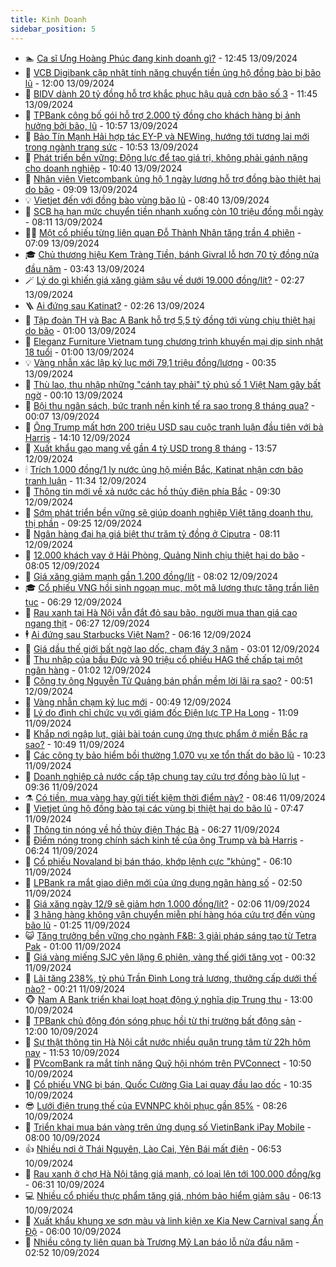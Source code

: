 ```yaml
---
title: Kinh Doanh
sidebar_position: 5
---
```


<!-- dantri-kinh-doanh:START -->
- 🏊 [Ca sĩ Ưng Hoàng Phúc đang kinh doanh gì?](https://dantri.com.vn/kinh-doanh/ca-si-ung-hoang-phuc-dang-kinh-doanh-gi-20240913154602612.htm) - 12:45 13/09/2024
- 🦆 [VCB Digibank cập nhật tính năng chuyển tiền ủng hộ đồng bào bị bão lũ](https://dantri.com.vn/kinh-doanh/vcb-digibank-cap-nhat-tinh-nang-chuyen-tien-ung-ho-dong-bao-bi-bao-lu-20240913175452951.htm) - 12:00 13/09/2024
- 🦄 [BIDV dành 20 tỷ đồng hỗ trợ khắc phục hậu quả cơn bão số 3](https://dantri.com.vn/kinh-doanh/bidv-danh-20-ty-dong-ho-tro-khac-phuc-hau-qua-con-bao-so-3-20240913183033326.htm) - 11:45 13/09/2024
- 🌝 [TPBank công bố gói hỗ trợ 2.000 tỷ đồng cho khách hàng bị ảnh hưởng bởi bão, lũ](https://dantri.com.vn/kinh-doanh/tpbank-cong-bo-goi-ho-tro-2000-ty-dong-cho-khach-hang-bi-anh-huong-boi-bao-lu-20240913175113381.htm) - 10:57 13/09/2024
- 💃 [Bảo Tín Mạnh Hải hợp tác EY-P và NEWing, hướng tới tương lai mới trong ngành trang sức](https://dantri.com.vn/kinh-doanh/bao-tin-manh-hai-hop-tac-ey-p-va-newing-huong-toi-tuong-lai-moi-trong-nganh-trang-suc-20240913174425263.htm) - 10:53 13/09/2024
- 🦏 [Phát triển bền vững: Động lực để tạo giá trị, không phải gánh nặng cho doanh nghiệp](https://dantri.com.vn/kinh-doanh/phat-trien-ben-vung-dong-luc-de-tao-gia-tri-khong-phai-ganh-nang-cho-doanh-nghiep-20240913160324590.htm) - 10:40 13/09/2024
- 🦩 [Nhân viên Vietcombank ủng hộ 1 ngày lương hỗ trợ đồng bào thiệt hại do bão](https://dantri.com.vn/kinh-doanh/nhan-vien-vietcombank-ung-ho-1-ngay-luong-ho-tro-dong-bao-thiet-hai-do-bao-20240913160929071.htm) - 09:09 13/09/2024
- 💡 [Vietjet đến với đồng bào vùng bão lũ](https://dantri.com.vn/kinh-doanh/vietjet-den-voi-dong-bao-vung-bao-lu-20240913151517251.htm) - 08:40 13/09/2024
- 🌊 [SCB hạ hạn mức chuyển tiền nhanh xuống còn 10 triệu đồng mỗi ngày](https://dantri.com.vn/kinh-doanh/scb-ha-han-muc-chuyen-tien-nhanh-xuong-con-10-trieu-dong-moi-ngay-20240913103829964.htm) - 08:11 13/09/2024
- 🧑‍💻 [Một cổ phiếu từng liên quan Đỗ Thành Nhân tăng trần 4 phiên](https://dantri.com.vn/kinh-doanh/mot-co-phieu-tung-lien-quan-do-thanh-nhan-tang-tran-4-phien-20240913131827184.htm) - 07:09 13/09/2024
- 🎓 [Chủ thương hiệu Kem Tràng Tiền, bánh Givral lỗ hơn 70 tỷ đồng nửa đầu năm](https://dantri.com.vn/kinh-doanh/chu-thuong-hieu-kem-trang-tien-banh-givral-lo-hon-70-ty-dong-nua-dau-nam-20240913081725138.htm) - 03:43 13/09/2024
- 🪄 [Lý do gì khiến giá xăng giảm sâu về dưới 19.000 đồng/lít?](https://dantri.com.vn/kinh-doanh/ly-do-gi-khien-gia-xang-giam-sau-ve-duoi-19000-donglit-20240913083322567.htm) - 02:27 13/09/2024
- 🪜 [Ai đứng sau Katinat?](https://dantri.com.vn/kinh-doanh/ai-dung-sau-katinat-20240912173747652.htm) - 02:26 13/09/2024
- 🦄 [Tập đoàn TH và Bac A Bank hỗ trợ 5,5 tỷ đồng tới vùng chịu thiệt hại do bão](https://dantri.com.vn/kinh-doanh/tap-doan-th-va-bac-a-bank-ho-tro-55-ty-dong-toi-vung-chiu-thiet-hai-do-bao-20240912225359953.htm) - 01:00 13/09/2024
- 💯 [Eleganz Furniture Vietnam tung chương trình khuyến mại dịp sinh nhật 18 tuổi](https://dantri.com.vn/kinh-doanh/eleganz-furniture-vietnam-tung-chuong-trinh-khuyen-mai-dip-sinh-nhat-18-tuoi-20240912122554662.htm) - 01:00 13/09/2024
- 💡 [Vàng nhẫn xác lập kỷ lục mới 79,1 triệu đồng/lượng](https://dantri.com.vn/kinh-doanh/vang-nhan-xac-lap-ky-luc-moi-791-trieu-dongluong-20240913072357612.htm) - 00:35 13/09/2024
- 🧰 [Thù lao, thu nhập những &quot;cánh tay phải&quot; tỷ phú số 1 Việt Nam gây bất ngờ](https://dantri.com.vn/kinh-doanh/thu-lao-thu-nhap-nhung-canh-tay-phai-ty-phu-so-1-viet-nam-gay-bat-ngo-20240911090739368.htm) - 00:10 13/09/2024
- 🎊 [Bội thu ngân sách, bức tranh nền kinh tế ra sao trong 8 tháng qua?](https://dantri.com.vn/kinh-doanh/boi-thu-ngan-sach-buc-tranh-nen-kinh-te-ra-sao-trong-8-thang-qua-20240912104911658.htm) - 00:07 13/09/2024
- 🔭 [Ông Trump mất hơn 200 triệu USD sau cuộc tranh luận đầu tiên với bà Harris](https://dantri.com.vn/kinh-doanh/ong-trump-mat-hon-200-trieu-usd-sau-cuoc-tranh-luan-dau-tien-voi-ba-harris-20240912204304780.htm) - 14:10 12/09/2024
- 💼 [Xuất khẩu gạo mang về gần 4 tỷ USD trong 8 tháng](https://dantri.com.vn/kinh-doanh/xuat-khau-gao-mang-ve-gan-4-ty-usd-trong-8-thang-20240912204435102.htm) - 13:57 12/09/2024
- 🕯 [Trích 1.000 đồng/1 ly nước ủng hộ miền Bắc, Katinat nhận cơn bão tranh luận](https://dantri.com.vn/kinh-doanh/trich-1000-dong1-ly-nuoc-ung-ho-mien-bac-katinat-nhan-con-bao-tranh-luan-20240912181548473.htm) - 11:34 12/09/2024
- 🫣 [Thông tin mới về xả nước các hồ thủy điện phía Bắc](https://dantri.com.vn/kinh-doanh/thong-tin-moi-ve-xa-nuoc-cac-ho-thuy-dien-phia-bac-20240912162131157.htm) - 09:30 12/09/2024
- 🤠 [Sớm phát triển bền vững sẽ giúp doanh nghiệp Việt tăng doanh thu, thị phần](https://dantri.com.vn/kinh-doanh/som-phat-trien-ben-vung-se-giup-doanh-nghiep-viet-tang-doanh-thu-thi-phan-20240912121335325.htm) - 09:25 12/09/2024
- 🌈 [Ngân hàng đại hạ giá biệt thự trăm tỷ đồng ở Ciputra](https://dantri.com.vn/kinh-doanh/ngan-hang-dai-ha-gia-biet-thu-tram-ty-dong-o-ciputra-20240912002518018.htm) - 08:11 12/09/2024
- 🦅 [12.000 khách vay ở Hải Phòng, Quảng Ninh chịu thiệt hại do bão](https://dantri.com.vn/kinh-doanh/12000-khach-vay-o-hai-phong-quang-ninh-chiu-thiet-hai-do-bao-20240912122142146.htm) - 08:05 12/09/2024
- 🌁 [Giá xăng giảm mạnh gần 1.200 đồng/lít](https://dantri.com.vn/kinh-doanh/gia-xang-giam-manh-gan-1200-donglit-20240912141430884.htm) - 08:02 12/09/2024
- 🎓 [Cổ phiếu VNG hồi sinh ngoạn mục, một mã lương thực tăng trần liên tục](https://dantri.com.vn/kinh-doanh/co-phieu-vng-hoi-sinh-ngoan-muc-mot-ma-luong-thuc-tang-tran-lien-tuc-20240912132014363.htm) - 06:29 12/09/2024
- 📝 [Rau xanh tại Hà Nội vẫn đắt đỏ sau bão, người mua than giá cao ngang thịt](https://dantri.com.vn/kinh-doanh/rau-xanh-tai-ha-noi-van-dat-do-sau-bao-nguoi-mua-than-gia-cao-ngang-thit-20240912121950796.htm) - 06:27 12/09/2024
- 🕴 [Ai đứng sau Starbucks Việt Nam?](https://dantri.com.vn/kinh-doanh/ai-dung-sau-starbucks-viet-nam-20240912103249920.htm) - 06:16 12/09/2024
- 🧰 [Giá dầu thế giới bất ngờ lao dốc, chạm đáy 3 năm](https://dantri.com.vn/kinh-doanh/gia-dau-the-gioi-bat-ngo-lao-doc-cham-day-3-nam-20240912020012189.htm) - 03:01 12/09/2024
- 🤖 [Thu nhập của bầu Đức và 90 triệu cổ phiếu HAG thế chấp tại một ngân hàng](https://dantri.com.vn/kinh-doanh/thu-nhap-cua-bau-duc-va-90-trieu-co-phieu-hag-the-chap-tai-mot-ngan-hang-20240912064401758.htm) - 01:02 12/09/2024
- 🤠 [Công ty ông Nguyễn Tử Quảng bán phần mềm lời lãi ra sao?](https://dantri.com.vn/kinh-doanh/cong-ty-ong-nguyen-tu-quang-ban-phan-mem-loi-lai-ra-sao-20240911163430872.htm) - 00:51 12/09/2024
- 🌮 [Vàng nhẫn chạm kỷ lục mới](https://dantri.com.vn/kinh-doanh/vang-nhan-cham-ky-luc-moi-20240912001354268.htm) - 00:49 12/09/2024
- 🦄 [Lý do đình chỉ chức vụ với giám đốc Điện lực TP Hạ Long](https://dantri.com.vn/kinh-doanh/ly-do-dinh-chi-chuc-vu-voi-giam-doc-dien-luc-tp-ha-long-20240911180347028.htm) - 11:09 11/09/2024
- 👺 [Khắp nơi ngập lụt, giải bài toán cung ứng thực phẩm ở miền Bắc ra sao?](https://dantri.com.vn/kinh-doanh/khap-noi-ngap-lut-giai-bai-toan-cung-ung-thuc-pham-o-mien-bac-ra-sao-20240911173221139.htm) - 10:49 11/09/2024
- 🤗 [Các công ty bảo hiểm bồi thường 1.070 vụ xe tổn thất do bão lũ](https://dantri.com.vn/kinh-doanh/cac-cong-ty-bao-hiem-boi-thuong-1070-vu-xe-ton-that-do-bao-lu-20240910195730183.htm) - 10:23 11/09/2024
- 💪 [Doanh nghiệp cả nước cấp tập chung tay cứu trợ đồng bào lũ lụt](https://dantri.com.vn/kinh-doanh/doanh-nghiep-ca-nuoc-cap-tap-chung-tay-cuu-tro-dong-bao-lu-lut-20240911154516824.htm) - 09:36 11/09/2024
- ⚗️ [Có tiền, mua vàng hay gửi tiết kiệm thời điểm này?](https://dantri.com.vn/kinh-doanh/co-tien-mua-vang-hay-gui-tiet-kiem-thoi-diem-nay-20240911092409252.htm) - 08:46 11/09/2024
- 🧠 [Vietjet ủng hộ đồng bào tại các vùng bị thiệt hại do bão lũ](https://dantri.com.vn/kinh-doanh/vietjet-ung-ho-dong-bao-tai-cac-vung-bi-thiet-hai-do-bao-lu-20240911144047927.htm) - 07:47 11/09/2024
- 🗽 [Thông tin nóng về hồ thủy điện Thác Bà](https://dantri.com.vn/kinh-doanh/thong-tin-nong-ve-ho-thuy-dien-thac-ba-20240911122603888.htm) - 06:27 11/09/2024
- 🫣 [Điểm nóng trong chính sách kinh tế của ông Trump và bà Harris](https://dantri.com.vn/kinh-doanh/diem-nong-trong-chinh-sach-kinh-te-cua-ong-trump-va-ba-harris-20240911012057017.htm) - 06:24 11/09/2024
- 🫣 [Cổ phiếu Novaland bị bán tháo, khớp lệnh cực &quot;khủng&quot;](https://dantri.com.vn/kinh-doanh/co-phieu-novaland-bi-ban-thao-khop-lenh-cuc-khung-20240911130548185.htm) - 06:10 11/09/2024
- 🫣 [LPBank ra mắt giao diện mới của ứng dụng ngân hàng số](https://dantri.com.vn/kinh-doanh/lpbank-ra-mat-giao-dien-moi-cua-ung-dung-ngan-hang-so-20240911092653759.htm) - 02:50 11/09/2024
- 💂 [Giá xăng ngày 12/9 sẽ giảm hơn 1.000 đồng/lít?](https://dantri.com.vn/kinh-doanh/gia-xang-ngay-129-se-giam-hon-1000-donglit-20240911085524219.htm) - 02:06 11/09/2024
- 💫 [3 hãng hàng không vận chuyển miễn phí hàng hóa cứu trợ đến vùng bão lũ](https://dantri.com.vn/kinh-doanh/3-hang-hang-khong-van-chuyen-mien-phi-hang-hoa-cuu-tro-den-vung-bao-lu-20240910230636568.htm) - 01:25 11/09/2024
- 😺 [Tăng trưởng bền vững cho ngành F&amp;B: 3 giải pháp sáng tạo từ Tetra Pak](https://dantri.com.vn/kinh-doanh/tang-truong-ben-vung-cho-nganh-fb-3-giai-phap-sang-tao-tu-tetra-pak-20240910140800758.htm) - 01:00 11/09/2024
- 🦆 [Giá vàng miếng SJC yên lặng 6 phiên, vàng thế giới tăng vọt](https://dantri.com.vn/kinh-doanh/gia-vang-mieng-sjc-yen-lang-6-phien-vang-the-gioi-tang-vot-20240911071116032.htm) - 00:32 11/09/2024
- 👀 [Lãi tăng 238%, tỷ phú Trần Đình Long trả lương, thưởng cấp dưới thế nào?](https://dantri.com.vn/kinh-doanh/lai-tang-238-ty-phu-tran-dinh-long-tra-luong-thuong-cap-duoi-the-nao-20240910145200647.htm) - 00:21 11/09/2024
- 🐵 [Nam A Bank triển khai loạt hoạt động ý nghĩa dịp Trung thu](https://dantri.com.vn/kinh-doanh/nam-a-bank-trien-khai-loat-hoat-dong-y-nghia-dip-trung-thu-20240910175414931.htm) - 13:00 10/09/2024
- 🤖 [TPBank chủ động đón sóng phục hồi từ thị trường bất động sản](https://dantri.com.vn/kinh-doanh/tpbank-chu-dong-don-song-phuc-hoi-tu-thi-truong-bat-dong-san-20240910141319658.htm) - 12:00 10/09/2024
- 💂 [Sự thật thông tin Hà Nội cắt nước nhiều quận trung tâm từ 22h hôm nay](https://dantri.com.vn/kinh-doanh/su-that-thong-tin-ha-noi-cat-nuoc-nhieu-quan-trung-tam-tu-22h-hom-nay-20240910184137874.htm) - 11:53 10/09/2024
- 🦆 [PVcomBank ra mắt tính năng Quỹ hội nhóm trên PVConnect](https://dantri.com.vn/kinh-doanh/pvcombank-ra-mat-tinh-nang-quy-hoi-nhom-tren-pvconnect-20240910171811027.htm) - 10:50 10/09/2024
- 🦅 [Cổ phiếu VNG bị bán, Quốc Cường Gia Lai quay đầu lao dốc](https://dantri.com.vn/kinh-doanh/co-phieu-vng-bi-ban-quoc-cuong-gia-lai-quay-dau-lao-doc-20240910161534370.htm) - 10:35 10/09/2024
- 😎 [Lưới điện trung thế của EVNNPC khôi phục gần 85%](https://dantri.com.vn/kinh-doanh/luoi-dien-trung-the-cua-evnnpc-khoi-phuc-gan-85-20240910142633054.htm) - 08:26 10/09/2024
- 🐎 [Triển khai mua bán vàng trên ứng dụng số VietinBank iPay Mobile](https://dantri.com.vn/kinh-doanh/trien-khai-mua-ban-vang-tren-ung-dung-so-vietinbank-ipay-mobile-20240910143114861.htm) - 08:00 10/09/2024
- 👍 [Nhiều nơi ở Thái Nguyên, Lào Cai, Yên Bái mất điện](https://dantri.com.vn/kinh-doanh/nhieu-noi-o-thai-nguyen-lao-cai-yen-bai-mat-dien-20240910133418815.htm) - 06:53 10/09/2024
- 🦒 [Rau xanh ở chợ Hà Nội tăng giá mạnh, có loại lên tới 100.000 đồng/kg](https://dantri.com.vn/kinh-doanh/rau-xanh-o-cho-ha-noi-tang-gia-manh-co-loai-len-toi-100000-dongkg-20240910130537067.htm) - 06:31 10/09/2024
- 💻 [Nhiều cổ phiếu thực phẩm tăng giá, nhóm bảo hiểm giảm sâu](https://dantri.com.vn/kinh-doanh/nhieu-co-phieu-thuc-pham-tang-gia-nhom-bao-hiem-giam-sau-20240910130440807.htm) - 06:13 10/09/2024
- 👺 [Xuất khẩu khung xe sơn màu và linh kiện xe Kia New Carnival sang Ấn Độ](https://dantri.com.vn/kinh-doanh/xuat-khau-khung-xe-son-mau-va-linh-kien-xe-kia-new-carnival-sang-an-do-20240910121514391.htm) - 06:00 10/09/2024
- 🧐 [Nhiều công ty liên quan bà Trương Mỹ Lan báo lỗ nửa đầu năm](https://dantri.com.vn/kinh-doanh/nhieu-cong-ty-lien-quan-ba-truong-my-lan-bao-lo-nua-dau-nam-20240910092417511.htm) - 02:52 10/09/2024<!-- dantri-kinh-doanh:END -->
